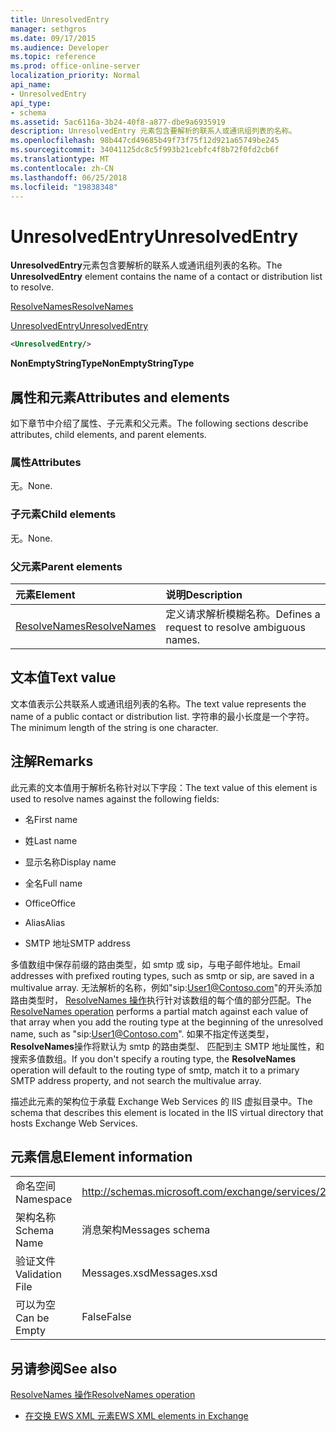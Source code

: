 ```yaml
---
title: UnresolvedEntry
manager: sethgros
ms.date: 09/17/2015
ms.audience: Developer
ms.topic: reference
ms.prod: office-online-server
localization_priority: Normal
api_name:
- UnresolvedEntry
api_type:
- schema
ms.assetid: 5ac6116a-3b24-40f8-a877-dbe9a6935919
description: UnresolvedEntry 元素包含要解析的联系人或通讯组列表的名称。
ms.openlocfilehash: 98b447cd49685b49f73f75f12d921a65749be245
ms.sourcegitcommit: 34041125dc8c5f993b21cebfc4f8b72f0fd2cb6f
ms.translationtype: MT
ms.contentlocale: zh-CN
ms.lasthandoff: 06/25/2018
ms.locfileid: "19838348"
---
```

# <a name="unresolvedentry"></a><span data-ttu-id="4713e-103">UnresolvedEntry</span><span class="sxs-lookup"><span data-stu-id="4713e-103">UnresolvedEntry</span></span>

<span data-ttu-id="4713e-104">**UnresolvedEntry**元素包含要解析的联系人或通讯组列表的名称。</span><span class="sxs-lookup"><span data-stu-id="4713e-104">The **UnresolvedEntry** element contains the name of a contact or distribution list to resolve.</span></span> 
  
[<span data-ttu-id="4713e-105">ResolveNames</span><span class="sxs-lookup"><span data-stu-id="4713e-105">ResolveNames</span></span>](resolvenames.md)
  
[<span data-ttu-id="4713e-106">UnresolvedEntry</span><span class="sxs-lookup"><span data-stu-id="4713e-106">UnresolvedEntry</span></span>](unresolvedentry.md)
  
```xml
<UnresolvedEntry/>
```

 <span data-ttu-id="4713e-107">**NonEmptyStringType**</span><span class="sxs-lookup"><span data-stu-id="4713e-107">**NonEmptyStringType**</span></span>
## <a name="attributes-and-elements"></a><span data-ttu-id="4713e-108">属性和元素</span><span class="sxs-lookup"><span data-stu-id="4713e-108">Attributes and elements</span></span>

<span data-ttu-id="4713e-109">如下章节中介绍了属性、子元素和父元素。</span><span class="sxs-lookup"><span data-stu-id="4713e-109">The following sections describe attributes, child elements, and parent elements.</span></span>
  
### <a name="attributes"></a><span data-ttu-id="4713e-110">属性</span><span class="sxs-lookup"><span data-stu-id="4713e-110">Attributes</span></span>

<span data-ttu-id="4713e-111">无。</span><span class="sxs-lookup"><span data-stu-id="4713e-111">None.</span></span>
  
### <a name="child-elements"></a><span data-ttu-id="4713e-112">子元素</span><span class="sxs-lookup"><span data-stu-id="4713e-112">Child elements</span></span>

<span data-ttu-id="4713e-113">无。</span><span class="sxs-lookup"><span data-stu-id="4713e-113">None.</span></span>
  
### <a name="parent-elements"></a><span data-ttu-id="4713e-114">父元素</span><span class="sxs-lookup"><span data-stu-id="4713e-114">Parent elements</span></span>

|<span data-ttu-id="4713e-115">**元素**</span><span class="sxs-lookup"><span data-stu-id="4713e-115">**Element**</span></span>|<span data-ttu-id="4713e-116">**说明**</span><span class="sxs-lookup"><span data-stu-id="4713e-116">**Description**</span></span>|
|:-----|:-----|
|[<span data-ttu-id="4713e-117">ResolveNames</span><span class="sxs-lookup"><span data-stu-id="4713e-117">ResolveNames</span></span>](resolvenames.md) <br/> |<span data-ttu-id="4713e-118">定义请求解析模糊名称。</span><span class="sxs-lookup"><span data-stu-id="4713e-118">Defines a request to resolve ambiguous names.</span></span>  <br/> |
   
## <a name="text-value"></a><span data-ttu-id="4713e-119">文本值</span><span class="sxs-lookup"><span data-stu-id="4713e-119">Text value</span></span>

<span data-ttu-id="4713e-120">文本值表示公共联系人或通讯组列表的名称。</span><span class="sxs-lookup"><span data-stu-id="4713e-120">The text value represents the name of a public contact or distribution list.</span></span> <span data-ttu-id="4713e-121">字符串的最小长度是一个字符。</span><span class="sxs-lookup"><span data-stu-id="4713e-121">The minimum length of the string is one character.</span></span>
  
## <a name="remarks"></a><span data-ttu-id="4713e-122">注解</span><span class="sxs-lookup"><span data-stu-id="4713e-122">Remarks</span></span>

<span data-ttu-id="4713e-123">此元素的文本值用于解析名称针对以下字段：</span><span class="sxs-lookup"><span data-stu-id="4713e-123">The text value of this element is used to resolve names against the following fields:</span></span>
  
- <span data-ttu-id="4713e-124">名</span><span class="sxs-lookup"><span data-stu-id="4713e-124">First name</span></span>
    
- <span data-ttu-id="4713e-125">姓</span><span class="sxs-lookup"><span data-stu-id="4713e-125">Last name</span></span>
    
- <span data-ttu-id="4713e-126">显示名称</span><span class="sxs-lookup"><span data-stu-id="4713e-126">Display name</span></span>
    
- <span data-ttu-id="4713e-127">全名</span><span class="sxs-lookup"><span data-stu-id="4713e-127">Full name</span></span>
    
- <span data-ttu-id="4713e-128">Office</span><span class="sxs-lookup"><span data-stu-id="4713e-128">Office</span></span>
    
- <span data-ttu-id="4713e-129">Alias</span><span class="sxs-lookup"><span data-stu-id="4713e-129">Alias</span></span>
    
- <span data-ttu-id="4713e-130">SMTP 地址</span><span class="sxs-lookup"><span data-stu-id="4713e-130">SMTP address</span></span>
    
<span data-ttu-id="4713e-131">多值数组中保存前缀的路由类型，如 smtp 或 sip，与电子邮件地址。</span><span class="sxs-lookup"><span data-stu-id="4713e-131">Email addresses with prefixed routing types, such as smtp or sip, are saved in a multivalue array.</span></span> <span data-ttu-id="4713e-132">无法解析的名称，例如"sip:User1@Contoso.com"的开头添加路由类型时， [ResolveNames 操作](resolvenames-operation.md)执行针对该数组的每个值的部分匹配。</span><span class="sxs-lookup"><span data-stu-id="4713e-132">The [ResolveNames operation](resolvenames-operation.md) performs a partial match against each value of that array when you add the routing type at the beginning of the unresolved name, such as "sip:User1@Contoso.com".</span></span> <span data-ttu-id="4713e-133">如果不指定传送类型， **ResolveNames**操作将默认为 smtp 的路由类型、 匹配到主 SMTP 地址属性，和搜索多值数组。</span><span class="sxs-lookup"><span data-stu-id="4713e-133">If you don't specify a routing type, the **ResolveNames** operation will default to the routing type of smtp, match it to a primary SMTP address property, and not search the multivalue array.</span></span> 
  
<span data-ttu-id="4713e-134">描述此元素的架构位于承载 Exchange Web Services 的 IIS 虚拟目录中。</span><span class="sxs-lookup"><span data-stu-id="4713e-134">The schema that describes this element is located in the IIS virtual directory that hosts Exchange Web Services.</span></span>
  
## <a name="element-information"></a><span data-ttu-id="4713e-135">元素信息</span><span class="sxs-lookup"><span data-stu-id="4713e-135">Element information</span></span>

|||
|:-----|:-----|
|<span data-ttu-id="4713e-136">命名空间</span><span class="sxs-lookup"><span data-stu-id="4713e-136">Namespace</span></span>  <br/> |http://schemas.microsoft.com/exchange/services/2006/messages  <br/> |
|<span data-ttu-id="4713e-137">架构名称</span><span class="sxs-lookup"><span data-stu-id="4713e-137">Schema Name</span></span>  <br/> |<span data-ttu-id="4713e-138">消息架构</span><span class="sxs-lookup"><span data-stu-id="4713e-138">Messages schema</span></span>  <br/> |
|<span data-ttu-id="4713e-139">验证文件</span><span class="sxs-lookup"><span data-stu-id="4713e-139">Validation File</span></span>  <br/> |<span data-ttu-id="4713e-140">Messages.xsd</span><span class="sxs-lookup"><span data-stu-id="4713e-140">Messages.xsd</span></span>  <br/> |
|<span data-ttu-id="4713e-141">可以为空</span><span class="sxs-lookup"><span data-stu-id="4713e-141">Can be Empty</span></span>  <br/> |<span data-ttu-id="4713e-142">False</span><span class="sxs-lookup"><span data-stu-id="4713e-142">False</span></span>  <br/> |
   
## <a name="see-also"></a><span data-ttu-id="4713e-143">另请参阅</span><span class="sxs-lookup"><span data-stu-id="4713e-143">See also</span></span>



[<span data-ttu-id="4713e-144">ResolveNames 操作</span><span class="sxs-lookup"><span data-stu-id="4713e-144">ResolveNames operation</span></span>](resolvenames-operation.md)


- [<span data-ttu-id="4713e-145">在交换 EWS XML 元素</span><span class="sxs-lookup"><span data-stu-id="4713e-145">EWS XML elements in Exchange</span></span>](ews-xml-elements-in-exchange.md)

